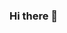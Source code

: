 ### Hi there 👋

<!--
**Basic8/Basic8** is a ✨ _special_ ✨ repository because its `README.md` (this file) appears on your GitHub profile.

Here are some ideas to get you started:

🔭 I’m currently working on Some Lua Stuff
🌱 I’m currently learning JavaScript
😄 Pronouns: He/Him
⚡ Fun fact: My Username is Basic8 because Basic88 is taken 😕

